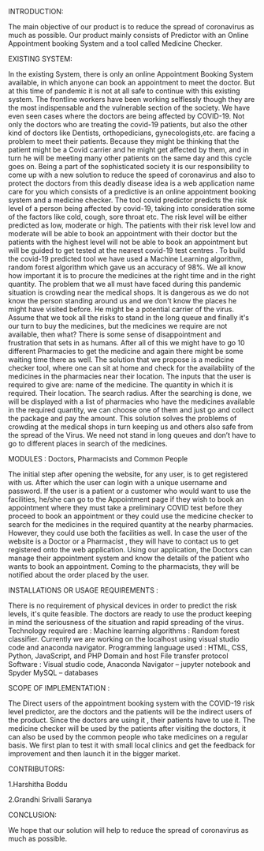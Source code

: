 INTRODUCTION:

The main objective of our product is to reduce the spread of coronavirus as much as possible. Our product mainly consists of Predictor with an Online Appointment booking System and a tool called Medicine Checker.

EXISTING SYSTEM: 

In the existing System, there is only an online Appointment Booking System available, in which anyone can book an appointment to meet the doctor. But at this time of pandemic it is not at all safe to continue with this existing system.
The frontline workers have been working selflessly though they are the most indispensable and the vulnerable section of the society. We have even seen cases where the doctors are being affected by COVID-19.
Not only the doctors who are treating the covid-19 patients, but also the other kind of doctors like Dentists, orthopedicians, gynecologists,etc.  are facing a problem to meet their patients. Because they might be thinking that the patient might be a Covid carrier and he might get affected by them, and in turn he will be meeting many other patients on the same day and this cycle goes on. Being a part of the sophisticated society it is our responsibility to come up with a new solution to reduce the speed of coronavirus and also to protect the doctors from this deadly disease idea is a web application name care for you which consists of a predictive is an online appointment booking system and a medicine checker. The tool covid predictor predicts the risk level of a person being affected by covid-19, taking into consideration some of the factors like cold, cough, sore throat etc. The risk level will be either predicted as low, moderate or high. The patients with their risk level low and moderate will be able to book an appointment with their doctor but the patients with the highest level will not be able to book an appointment    but will be guided to get tested at the nearest covid-19 test centres .
To build the covid-19 predicted tool we have used a Machine Learning algorithm, random forest algorithm which gave us an accuracy of 98%. 
We all know how important it is to procure the medicines at the right time and in the right quantity. The problem that we all must have faced during this pandemic situation is crowding near the medical shops. It  is dangerous as we do not know the person standing around us and we don't know the places he might have visited before. He might be a potential carrier of the virus. Assume that we took all the risks to stand in the long queue and finally it's our turn to buy the medicines, but the medicines we require are not available, then what? There is some sense of disappointment and frustration that sets in as humans. After all of this we might have to go 10 different Pharmacies to get the medicine and again there might be some waiting time there as well. The solution that we propose is a medicine checker tool,  where one can sit at home and check for the availability of the medicines in the pharmacies near their location. 
The inputs that the user is required to give are:
name of the medicine.
The quantity  in which it is required.
Their location.
The search radius. 
After the searching is done, we will be displayed with a list of pharmacies who have the medicines available in the required quantity, we can choose one of them and just go and collect the package and pay the amount. 
This solution solves the problems of crowding at the medical shops in turn keeping us and others also safe from the spread of the Virus. We need not stand in long queues and don’t have to go to different places in search of the medicines.

MODULES : Doctors, Pharmacists and Common People

The initial step after opening the website, for any user, is to get registered with us. After which the user can login with a unique username and password. 
If the user is a patient or a customer who would want to use the facilities, he/she can go to the Appointment page if they wish to book an appointment where they must take a preliminary COVID test before they proceed to book an appointment or they could use the medicine checker to search for the medicines in the required quantity at the nearby pharmacies. However, they could use both the facilities as well.
In case the user of the website is a Doctor or a Pharmacist , they will have to contact us to get registered onto the web application. 
Using our application, the Doctors can manage their appointment system and know the details of the patient who wants to book an appointment.
Coming to the pharmacists, they will be notified about the order placed by the user.

INSTALLATIONS OR USAGE REQUIREMENTS :

There is no requirement of physical devices in order to predict the risk levels, it's quite feasible. The doctors are ready to use the product keeping in mind the seriousness of the situation and rapid spreading of the virus.
Technology required are : Machine learning algorithms :  Random forest classifier.
Currently we are working on the localhost using visual studio code and anaconda navigator.
Programming language used : HTML, CSS, Python, JavaScript, and PHP
Domain and host 
File transfer protocol
Software :  Visual studio code,  Anaconda Navigator – jupyter notebook and Spyder
MySQL – databases

SCOPE OF IMPLEMENTATION :

The Direct users of the appointment booking system with the COVID-19 risk level predictor, are the doctors and the patients will be the indirect users of the product. Since the doctors are using it , their patients have to use it. 
The medicine checker will be used by the patients after visiting the doctors, it can also be used by the common people who take medicines on a regular basis. 
We first plan to test it with small local clinics and get the feedback for improvement and then launch it in the bigger market.

CONTRIBUTORS: 

1.Harshitha Boddu

2.Grandhi Srivalli Saranya

CONCLUSION:

We hope that our solution will help to reduce the spread of coronavirus as much as possible. 




